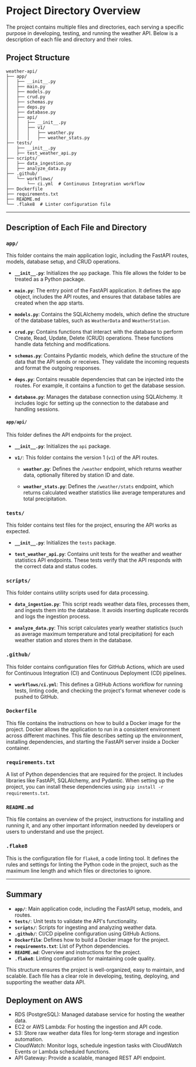 # Project Directory Overview

The project contains multiple files and directories, each serving a specific purpose in developing, testing, and running the weather API. Below is a description of each file and directory and their roles.

## Project Structure

```
weather-api/
├── app/
│   ├── __init__.py
│   ├── main.py
│   ├── models.py
│   ├── crud.py
│   ├── schemas.py
│   ├── deps.py
│   ├── database.py
│   ├── api/
│   │   ├── __init__.py
│   │   ├── v1/
│   │   │   ├── weather.py
│   │   │   ├── weather_stats.py
├── tests/
│   ├── __init__.py
│   ├── test_weather_api.py
├── scripts/
│   ├── data_ingestion.py
│   ├── analyze_data.py
├── .github/
│   └── workflows/
│       └── ci.yml  # Continuous Integration workflow
├── Dockerfile
├── requirements.txt
├── README.md
└── .flake8  # Linter configuration file
```

---

## Description of Each File and Directory

### `app/`
This folder contains the main application logic, including the FastAPI routes, models, database setup, and CRUD operations.

- **`__init__.py`**: Initializes the `app` package. This file allows the folder to be treated as a Python package.
  
- **`main.py`**: The entry point of the FastAPI application. It defines the app object, includes the API routes, and ensures that database tables are created when the app starts.

- **`models.py`**: Contains the SQLAlchemy models, which define the structure of the database tables, such as `WeatherData` and `WeatherStation`.

- **`crud.py`**: Contains functions that interact with the database to perform Create, Read, Update, Delete (CRUD) operations. These functions handle data fetching and modifications.

- **`schemas.py`**: Contains Pydantic models, which define the structure of the data that the API sends or receives. They validate the incoming requests and format the outgoing responses.

- **`deps.py`**: Contains reusable dependencies that can be injected into the routes. For example, it contains a function to get the database session.

- **`database.py`**: Manages the database connection using SQLAlchemy. It includes logic for setting up the connection to the database and handling sessions.

#### `app/api/`
This folder defines the API endpoints for the project.

- **`__init__.py`**: Initializes the `api` package.

- **`v1/`**: This folder contains the version 1 (`v1`) of the API routes.
  
  - **`weather.py`**: Defines the `/weather` endpoint, which returns weather data, optionally filtered by station ID and date.
  
  - **`weather_stats.py`**: Defines the `/weather/stats` endpoint, which returns calculated weather statistics like average temperatures and total precipitation.

### `tests/`
This folder contains test files for the project, ensuring the API works as expected.

- **`__init__.py`**: Initializes the `tests` package.
  
- **`test_weather_api.py`**: Contains unit tests for the weather and weather statistics API endpoints. These tests verify that the API responds with the correct data and status codes.

### `scripts/`
This folder contains utility scripts used for data processing.

- **`data_ingestion.py`**: This script reads weather data files, processes them, and ingests them into the database. It avoids inserting duplicate records and logs the ingestion process.

- **`analyze_data.py`**: This script calculates yearly weather statistics (such as average maximum temperature and total precipitation) for each weather station and stores them in the database.

### `.github/`
This folder contains configuration files for GitHub Actions, which are used for Continuous Integration (CI) and Continuous Deployment (CD) pipelines.

- **`workflows/ci.yml`**: This defines a GitHub Actions workflow for running tests, linting code, and checking the project's format whenever code is pushed to GitHub.

### `Dockerfile`
This file contains the instructions on how to build a Docker image for the project. Docker allows the application to run in a consistent environment across different machines. This file describes setting up the environment, installing dependencies, and starting the FastAPI server inside a Docker container.

### `requirements.txt`
A list of Python dependencies that are required for the project. It includes libraries like FastAPI, SQLAlchemy, and Pydantic. When setting up the project, you can install these dependencies using `pip install -r requirements.txt`.

### `README.md`
This file contains an overview of the project, instructions for installing and running it, and any other important information needed by developers or users to understand and use the project.

### `.flake8`
This is the configuration file for `flake8`, a code linting tool. It defines the rules and settings for linting the Python code in the project, such as the maximum line length and which files or directories to ignore.

---

## Summary

- **`app/`**: Main application code, including the FastAPI setup, models, and routes.
- **`tests/`**: Unit tests to validate the API's functionality.
- **`scripts/`**: Scripts for ingesting and analyzing weather data.
- **`.github/`**: CI/CD pipeline configuration using GitHub Actions.
- **`Dockerfile`**: Defines how to build a Docker image for the project.
- **`requirements.txt`**: List of Python dependencies.
- **`README.md`**: Overview and instructions for the project.
- **`.flake8`**: Linting configuration for maintaining code quality.

This structure ensures the project is well-organized, easy to maintain, and scalable. Each file has a clear role in developing, testing, deploying, and supporting the weather data API.


## Deployment on AWS

- RDS (PostgreSQL): Managed database service for hosting the weather data.
- EC2 or AWS Lambda: For hosting the ingestion and API code.
- S3: Store raw weather data files for long-term storage and ingestion automation.
- CloudWatch: Monitor logs, schedule ingestion tasks with CloudWatch Events or Lambda scheduled functions.
- API Gateway: Provide a scalable, managed REST API endpoint.
